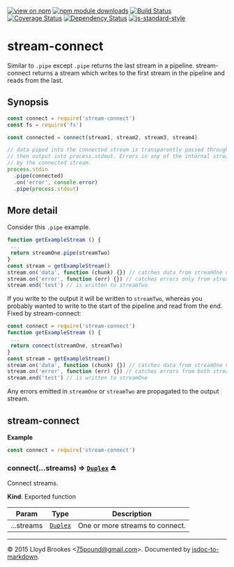 [![view on npm](http://img.shields.io/npm/v/stream-connect.svg)](https://www.npmjs.org/package/stream-connect)
[![npm module downloads](http://img.shields.io/npm/dt/stream-connect.svg)](https://www.npmjs.org/package/stream-connect)
[![Build Status](https://travis-ci.org/75lb/stream-connect.svg?branch=master)](https://travis-ci.org/75lb/stream-connect)
[![Coverage Status](https://coveralls.io/repos/75lb/stream-connect/badge.svg?branch=master&service=github)](https://coveralls.io/github/75lb/stream-connect?branch=master)
[![Dependency Status](https://david-dm.org/75lb/stream-connect.svg)](https://david-dm.org/75lb/stream-connect)
[![js-standard-style](https://img.shields.io/badge/code%20style-standard-brightgreen.svg)](https://github.com/feross/standard)

# stream-connect

Similar to `.pipe` except `.pipe` returns the last stream in a pipeline. stream-connect returns a stream which writes to the first stream in the pipeline and reads from the last.

## Synopsis

```js
const connect = require('stream-connect')
const fs = require('fs')

const connected = connect(stream1, stream2, stream3, stream4)

// data piped into the connected stream is transparently passed through all four internal streams
// then output into process.stdout. Errors in any of the internal streams are emitted
// by the connected stream.
process.stdin
  .pipe(connected)
  .on('error', console.error)
  .pipe(process.stdout)
```

## More detail

Consider this `.pipe` example.

```js
function getExampleStream () {
 ...
 return streamOne.pipe(streamTwo)
}
const stream = getExampleStream()
stream.on('data', function (chunk) {}) // catches data from streamOne via streamTwo
stream.on('error', function (err) {}) // catches errors only from streamTwo
stream.end('test') // is written to streamTwo
```

If you write to the output it will be written to `streamTwo`, whereas you probably wanted to write to the  start of the pipeline and read from the end. Fixed by stream-connect:

```js
const connect = require('stream-connect')
function getExampleStream () {
 ...
 return connect(streamOne, streamTwo)
}
const stream = getExampleStream()
stream.on('data', function (chunk) {}) // catches data from streamOne via streamTwo
stream.on('error', function (err) {}) // catches errors from both streamOne and streamTwo
stream.end('test') // is written to streamOne
```

Any errors emitted in `streamOne` or `streamTwo` are propagated to the output stream.

<a name="module_stream-connect"></a>
## stream-connect
**Example**  
```js
const connect = require('stream-connect')
```
<a name="exp_module_stream-connect--connect"></a>
### connect(...streams) ⇒ <code>[Duplex](https://nodejs.org/api/stream.html#stream_class_stream_duplex)</code> ⏏
Connect streams.

**Kind**: Exported function  

| Param | Type | Description |
| --- | --- | --- |
| ...streams | <code>[Duplex](https://nodejs.org/api/stream.html#stream_class_stream_duplex)</code> | One or more streams to connect. |


* * *

&copy; 2015 Lloyd Brookes \<75pound@gmail.com\>. Documented by [jsdoc-to-markdown](https://github.com/jsdoc2md/jsdoc-to-markdown).
